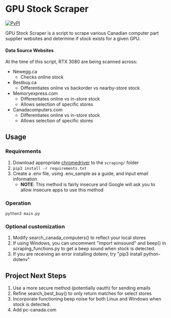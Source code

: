 # GPU Stock Scraper

[![PyPI](https://img.shields.io/badge/Python-3.9-green.svg)]()

GPU Stock Scraper is a script to scrape various Canadian computer part supplier websites
and determine if stock exists for a given GPU.

#### Data Source Websites ####

At the time of this script, RTX 3080 are being scanned across:
* Newegg.ca
    * Checks online stock
* Bestbuy.ca
    * Differentiates online vs backorder vs nearby-store stock
* Memoryexpress.com
    * Differentiates online vs in-store stock
    * Allows selection of specific stores
* Canadacomputers.com
    * Differentiates online vs in-store stock
    * Allows selection of specific stores

## Usage

### Requirements
1. Download appropriate [chromedriver](https://sites.google.com/a/chromium.org/chromedriver/downloads) to the `scraping/` folder
2. `pip3 install -r requirements.txt`
3. Create a .env file, using .env_sample as a guide, and input email information 
    * **NOTE**: This method is fairly insecure and Google will ask you to allow insecure apps to use this method
### Operation
`python3 main.py`

### Optional customization
1. Modify search_canada_computers() to reflect your local stores
2. If using Windows, you can uncomment "import winsound" and beep() in scraping_functions.py to get 
a beep sound when stock is detected.
3. If you are receiving an error installing dotenv, try "pip3 install python-dotenv"


## Project Next Steps 
1. Use a more secure method (potentially oauth) for sending emails
2. Refine search_best_buy() to only return matches for select stores
3. Incorporate functioning beep noise for both Linux and Windows when stock is detected.
4. Add pc-canada.com

